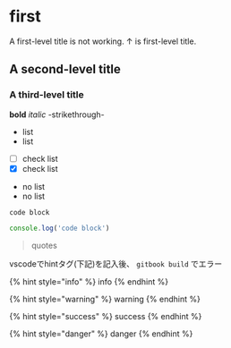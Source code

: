 # first

A first-level title is not working. ↑ is first-level title.

## A second-level title

### A third-level title

**bold** _italic_ -strikethrough-

* list
* list
* [ ] check list
* [x] check list
* no list
* no list

```text
code block
```

```javascript
console.log('code block')
```

> quotes

vscodeでhintタグ(下記)を記入後、 `gitbook build` でエラー

{% hint style="info" %}
info
{% endhint %}

{% hint style="warning" %}
warning
{% endhint %}

{% hint style="success" %}
success
{% endhint %}

{% hint style="danger" %}
danger
{% endhint %}



